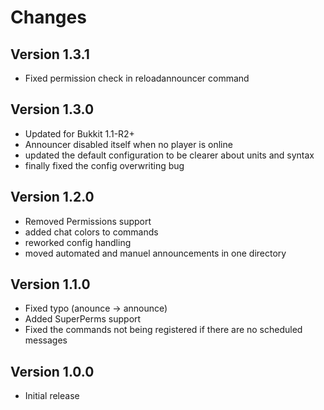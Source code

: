 Changes
========
Version 1.3.1
-------------
- Fixed permission check in reloadannouncer command

Version 1.3.0
-------------
- Updated for Bukkit 1.1-R2+
- Announcer disabled itself when no player is online
- updated the default configuration to be clearer about units and syntax
- finally fixed the config overwriting bug

Version 1.2.0
-------------
- Removed Permissions support
- added chat colors to commands
- reworked config handling
- moved automated and manuel announcements in one directory

Version 1.1.0
-------------
- Fixed typo (anounce -> announce)
- Added SuperPerms support
- Fixed the commands not being registered if there are no scheduled messages

Version 1.0.0
-------------
- Initial release